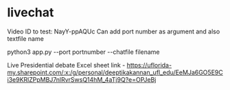 # livechat

Video ID to test:   NayY-ppAQUc
Can add port number as argument and also textfile name

python3 app.py --port portnumber --chatfile filename

Live Presidential debate Excel sheet link - https://uflorida-my.sharepoint.com/:x:/g/personal/deeptikakannan_ufl_edu/EeMJa6GO5E9Ci3e9KRlZPpMBJ7nlRvrSwsQ14hM_4aTj9Q?e=OPJeBj